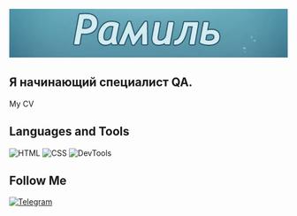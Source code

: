 ![Header](https://github.com/Ramil-1223/ramil-1223/blob/1f0023cb8686da322f5dd1d15c5c03050aa3f529/assets/Рамиль.png)

## Я начинающий специалист QA.

My CV

## Languages and Tools
![HTML](https://img.shields.io/badge/-HTML-d00?style=for-the-badge&logo=HTML5)
![CSS](https://img.shields.io/badge/-CSS-1976d2?style=for-the-badge&logo=CSS3)
![DevTools](https://img.shields.io/badge/-DevTools-fe2?style=for-the-badge&logo=google-chrome)

## Follow Me
[![Telegram](https://img.shields.io/badge/-Telegram-1976d2?style=for-the-badge&logo=Telegram)](https://t.me/RamKoya)